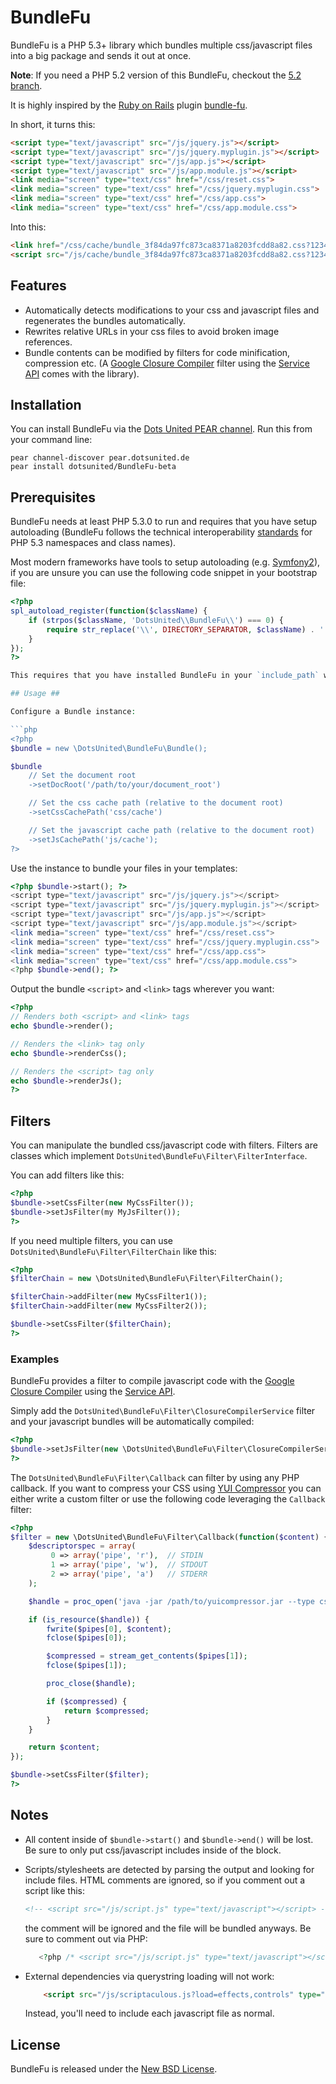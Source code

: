 BundleFu
========

BundleFu is a PHP 5.3+ library which bundles multiple css/javascript files into a big package and sends it out at once.

__Note__: If you need a PHP 5.2 version of this BundleFu, checkout the [5.2 branch](https://github.com/dotsunited/BundleFu/tree/5.2).

It is highly inspired by the [Ruby on Rails](http://rubyonrails.org) plugin [bundle-fu](http://code.google.com/p/bundle-fu/).

In short, it turns this:

```html
<script type="text/javascript" src="/js/jquery.js"></script>
<script type="text/javascript" src="/js/jquery.myplugin.js"></script>
<script type="text/javascript" src="/js/app.js"></script>
<script type="text/javascript" src="/js/app.module.js"></script>
<link media="screen" type="text/css" href="/css/reset.css">
<link media="screen" type="text/css" href="/css/jquery.myplugin.css">
<link media="screen" type="text/css" href="/css/app.css">
<link media="screen" type="text/css" href="/css/app.module.css">
```

Into this:

```html
<link href="/css/cache/bundle_3f84da97fc873ca8371a8203fcdd8a82.css?1234567890" rel="stylesheet" type="text/css">
<script src="/js/cache/bundle_3f84da97fc873ca8371a8203fcdd8a82.css?1234567890" type="text/javascript"></script>
```

## Features ##

  * Automatically detects modifications to your css and javascript files and regenerates the bundles automatically.
  * Rewrites relative URLs in your css files to avoid broken image references.
  * Bundle contents can be modified by filters for code minification, compression etc. (A [Google Closure Compiler](http://code.google.com/closure/compiler/) filter using the [Service API](http://code.google.com/closure/compiler/docs/api-ref.html) comes with the library).

## Installation ##

You can install BundleFu via the [Dots United PEAR channel](http://pear.dotsunited.de). Run this from your command line:

```
pear channel-discover pear.dotsunited.de
pear install dotsunited/BundleFu-beta
```

## Prerequisites ##

BundleFu needs at least PHP 5.3.0 to run and requires that you have setup autoloading (BundleFu follows the technical interoperability [standards](http://groups.google.com/group/php-standards/web/psr-0-final-proposal) for PHP 5.3 namespaces and class names).

Most modern frameworks have tools to setup autoloading (e.g. [Symfony2](http://docs.symfony-reloaded.org/guides/tools/autoloader.html)), if you are unsure you can use the following code snippet in your bootstrap file:

```php
<?php
spl_autoload_register(function($className) {
    if (strpos($className, 'DotsUnited\\BundleFu\\') === 0) {
        require str_replace('\\', DIRECTORY_SEPARATOR, $className) . '.php';
    }
});
?>

This requires that you have installed BundleFu in your `include_path` which is already the case if you have installed it via PEAR.

## Usage ##

Configure a Bundle instance:

```php
<?php
$bundle = new \DotsUnited\BundleFu\Bundle();

$bundle
    // Set the document root
    ->setDocRoot('/path/to/your/document_root')

    // Set the css cache path (relative to the document root)
    ->setCssCachePath('css/cache')

    // Set the javascript cache path (relative to the document root)
    ->setJsCachePath('js/cache');
?>
```

Use the instance to bundle your files in your templates:

```php
<?php $bundle->start(); ?>
<script type="text/javascript" src="/js/jquery.js"></script>
<script type="text/javascript" src="/js/jquery.myplugin.js"></script>
<script type="text/javascript" src="/js/app.js"></script>
<script type="text/javascript" src="/js/app.module.js"></script>
<link media="screen" type="text/css" href="/css/reset.css">
<link media="screen" type="text/css" href="/css/jquery.myplugin.css">
<link media="screen" type="text/css" href="/css/app.css">
<link media="screen" type="text/css" href="/css/app.module.css">
<?php $bundle->end(); ?>
```

Output the bundle `<script>` and `<link>` tags wherever you want:

```php
<?php
// Renders both <script> and <link> tags
echo $bundle->render();

// Renders the <link> tag only
echo $bundle->renderCss();

// Renders the <script> tag only
echo $bundle->renderJs();
?>
```

## Filters ##

You can manipulate the bundled css/javascript code with filters. Filters are classes which implement `DotsUnited\BundleFu\Filter\FilterInterface`.

You can add filters like this:

```php
<?php
$bundle->setCssFilter(new MyCssFilter());
$bundle->setJsFilter(my MyJsFilter());
?>
```

If you need multiple filters, you can use `DotsUnited\BundleFu\Filter\FilterChain` like this:

```php
<?php
$filterChain = new \DotsUnited\BundleFu\Filter\FilterChain();

$filterChain->addFilter(new MyCssFilter1());
$filterChain->addFilter(new MyCssFilter2());

$bundle->setCssFilter($filterChain);
?>
```

### Examples ###

BundleFu provides a filter to compile javascript code with the [Google Closure Compiler](http://code.google.com/closure/compiler/) using the [Service API](http://code.google.com/closure/compiler/docs/api-ref.html).

Simply add the `DotsUnited\BundleFu\Filter\ClosureCompilerService` filter and your javascript bundles will be automatically compiled:

```php
<?php
$bundle->setJsFilter(new \DotsUnited\BundleFu\Filter\ClosureCompilerService());
?>
```

The `DotsUnited\BundleFu\Filter\Callback` can filter by using any PHP callback. If you want to compress your CSS using [YUI Compressor](http://developer.yahoo.com/yui/compressor/) you can either write a custom filter or use the following code leveraging the `Callback` filter:

```php
<?php
$filter = new \DotsUnited\BundleFu\Filter\Callback(function($content) {
    $descriptorspec = array(
         0 => array('pipe', 'r'),  // STDIN
         1 => array('pipe', 'w'),  // STDOUT
         2 => array('pipe', 'a')   // STDERR
    );

    $handle = proc_open('java -jar /path/to/yuicompressor.jar --type css' , $descriptorspec, $pipes);

    if (is_resource($handle)) {
        fwrite($pipes[0], $content);
        fclose($pipes[0]);

        $compressed = stream_get_contents($pipes[1]);
        fclose($pipes[1]);

        proc_close($handle);

        if ($compressed) {
            return $compressed;
        }
    }

    return $content;
});

$bundle->setCssFilter($filter);
?>
```

## Notes ##

  * All content inside of `$bundle->start()` and `$bundle->end()` will be lost. Be sure to only put css/javascript includes inside of the block.
  * Scripts/stylesheets are detected by parsing the output and looking for include files. HTML comments are ignored, so if you comment out a script like this:

    ```html
    <!-- <script src="/js/script.js" type="text/javascript"></script> -->
    ```

    the comment will be ignored and the file will be bundled anyways. Be sure to comment out via PHP:

     ```php
        <?php /* <script src="/js/script.js" type="text/javascript"></script> */ ?>
     ```

  * External dependencies via querystring loading will not work:

    ```html
        <script src="/js/scriptaculous.js?load=effects,controls" type="text/javascript"></script>
    ```

    Instead, you'll need to include each javascript file as normal.

## License ##

BundleFu is released under the [New BSD License](https://github.com/dotsunited/BundleFu/blob/master/LICENSE).
